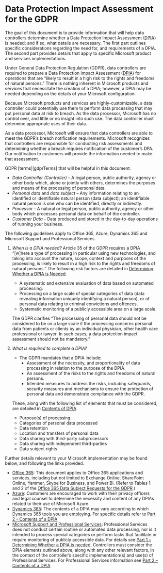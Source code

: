 # Data Protection Impact Assessment for the GDPR #

The goal of this document is to provide information that will help data controllers determine whether a Data Protection Impact Assessment ([DPIA][DPIAref]) is needed; and if so, what details are necessary. The first part outlines specific considerations regarding the need for, and requirements of a DPIA. The second part provides details that apply to specific Microsoft product and services implementations.

Under General Data Protection Regulation (GDPR), data controllers are required to prepare a Data Protection Impact Assessment ([DPIA][DPIAref]) for operations that are “likely to result in a high risk to the rights and freedoms of natural persons.” There is nothing inherent in Microsoft products and services that necessitate the creation of a DPIA; however, a DPIA may be needed depending on the details of your Microsoft configuration.

Because Microsoft products and services are highly-customizable, a data controller could potentially use them to perform data processing that may put personal data at risk to breach. As the data processor, Microsoft has no control over, and little or no insight into such use. The data controller must determine appropriate uses of their data.

As a data processor, Microsoft will ensure that data controllers are able to meet the GDPR’s breach notification requirements. Microsoft recognizes that controllers are responsible for conducting risk assessments and determining whether a breach requires notification of the customer’s DPA. Our notification to customers will provide the information needed to make that assessment.

GDPR [terms][gdprTerms] that will be helpful in this document:
 * _Data Controller (Controller)_ – A legal person, public authority, agency or other body which, alone or jointly with others, determines the purposes and means of the processing of personal data.  
 * _Personal data_ and _data subject_ – Any information relating to an identified or identifiable natural person (data subject); an identifiable natural person is one who can be identified, directly or indirectly.  
 * _Processor_ – A natural or legal person, public authority, agency or other body which processes personal data on behalf of the controller.  
 * _Customer Data_ – Data produced and stored in the day-to-day operations of running your business.

The following guidelines apply to Office 365, Azure, Dynamics 365 and Microsoft Support and Professional Services.

1. _When is a DPIA needed?_
    Article 35 of the GDPR requires a DPIA “[w]here a type of processing in particular using new technologies, and taking into account the nature, scope, context and purposes of the processing, is likely to result in a high risk to the rights and freedoms of natural persons.” The following risk factors are detailed in [Determining Whether a DPIA is Needed][DPIAwhenNeeded].  
     * A systematic and extensive evaluation of data based on automated processing.  
     * Processing on a large scale of special categories of data (data revealing information uniquely identifying a natural person), or of personal data relating to criminal convictions and offences.
     * Systematic monitoring of a publicly accessible area on a large scale.

    The GDPR clarifies “The processing of personal data should not be considered to be on a large scale if the processing concerns personal data from patients or clients by an individual physician, other health care professional or lawyer. In such cases, a data protection impact assessment should not be mandatory.”

1. _What is required to complete a DPIA?_  
     * The GDPR mandates that a DPIA include:  
         * Assessment of the necessity, and proportionality of data processing in relation to the purpose of the DPIA.  
         * An assessment of the risks to the rights and freedoms of natural persons.
         * Intended measures to address the risks, including safeguards, security measures and mechanisms to ensure the protection of personal data and demonstrate compliance with the GDPR.

    These, along with the following list of elements that must be considered, are detailed in [Contents of DPIA][DPIAcontents].  
     * Purpose(s) of processing  
     * Categories of personal data processed  
     * Data retention  
     * Location and transfers of personal data  
     * Data sharing with third-party subprocessors  
     * Data sharing with independent third-parties  
     * Data subject rights

Further details relevant to your Microsoft implementation may be found below, and following the links provided.

 * [Office 365][O365DPIA]: This document applies to Office 365 applications and services, including but not limited to Exchange Online, SharePoint Online, Yammer, Skype for Business, and Power BI. (Refer to Tables 1 and 2 of the [Office 365 Data Subject Requests for the GDPR][O365DSR].)  
 * [Azure][AADDPIA]: Customers are encouraged to work with their privacy officers and legal counsel to determine the necessity and content of any DPIAs related to their use of Microsoft Azure.  
 * [Dynamics 365][D365DPIA]: The contents of a DPIA may vary according to which Dynamics 365 tools you are employing. For specific details refer to [Part 2 – Contents of a DPIA][D365DPIAContents]  
 * [Microsoft Support and Professional Services][MSPSDPIA]: Professional Services does not conduct certain routine or automated data processing, nor is it intended to process special categories or perform tasks that facilitate or require monitoring of publicly accessible data. For details see [Part 1 – Determining Whether a DPIA is needed][MSPSpart1DPIA]. Controllers must consider the DPIA elements outlined above, along with any other relevant factors, in the context of the controller’s specific implementation(s) and use(s) of Professional Services. For Professional Services information see [Part 2 – Contents of a DPIA][MSPSpart2DPIA]


[DPIAref]: https://docs.microsoft.com/en-us/microsoft-365/compliance/gdpr-data-protection-impact-assessments
[DPIAwhenNeeded]: https://docs.microsoft.com/en-us/microsoft-365/compliance/gdpr-dpia-office365#part-1--determining-whether-a-dpia-is-needed
[DPIAcontents]: https://docs.microsoft.com/en-us/microsoft-365/compliance/gdpr-dpia-office365#part-2--contents-of-a-dpia

[O365DPIA]: https://docs.microsoft.com/en-us/microsoft-365/compliance/gdpr-dpia-office365
[O365DSR]: https://docs.microsoft.com/en-us/microsoft-365/compliance/gdpr-dsr-office365?toc=/microsoft-365/enterprise/toc.json

[AADDPIA]: https://docs.microsoft.com/en-us/microsoft-365/compliance/gdpr-dpia-azure

[D365DPIA]: https://docs.microsoft.com/en-us/microsoft-365/compliance/gdpr-dpia-dynamics
[D365DPIAContents]: https://docs.microsoft.com/en-us/microsoft-365/compliance/gdpr-dpia-dynamics#part-2--contents-of-a-dpia

[MSPSDPIA]: https://docs.microsoft.com/en-us/microsoft-365/compliance/gdpr-dpia-prof-services
[MSPSpart1DPIA]: https://docs.microsoft.com/en-us/microsoft-365/compliance/gdpr-dpia-prof-services#part-1--determining-whether-a-dpia-is-needed
[MSPSpart2DPIA]: https://docs.microsoft.com/en-us/microsoft-365/compliance/gdpr-dpia-prof-services#part-2--contents-of-a-dpia